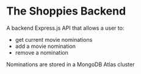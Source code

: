 # The Shoppies Backend

A backend Express.js API that allows a user to:
* get current movie nominations
* add a movie nomination
* remove a nomination

Nominations are stored in a MongoDB Atlas cluster
